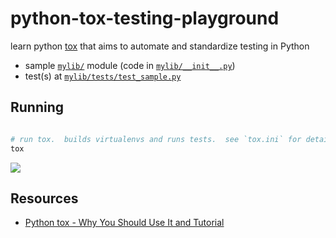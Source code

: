 # python-tox-testing-playground

learn python [tox](https://tox.readthedocs.io) that aims to automate and standardize testing in Python

* sample [`mylib/`](mylib/) module (code in [`mylib/__init__.py`](mylib/__init__.py))
* test(s) at [`mylib/tests/test_sample.py`](mylib/tests/test_sample.py)

## Running

```sh

# run tox.  builds virtualenvs and runs tests.  see `tox.ini` for details
tox
```

![](https://www.evernote.com/l/AAGEHo01i_FLWr677ceJPAUBbVERvtC34bwB/image.png)

## Resources

* [Python tox - Why You Should Use It and Tutorial](https://christophergs.com/python/2020/04/12/python-tox-why-use-it-and-tutorial/)